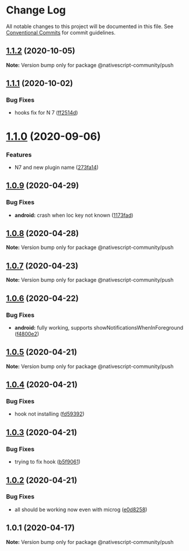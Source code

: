 # Change Log

All notable changes to this project will be documented in this file.
See [Conventional Commits](https://conventionalcommits.org) for commit guidelines.

## [1.1.2](https://github.com/farfromrefug/nativescript-push/compare/v1.1.1...v1.1.2) (2020-10-05)

**Note:** Version bump only for package @nativescript-community/push





## [1.1.1](https://github.com/farfromrefug/nativescript-push/compare/v1.1.0...v1.1.1) (2020-10-02)


### Bug Fixes

* hooks fix for N 7 ([ff2514d](https://github.com/farfromrefug/nativescript-push/commit/ff2514d0d937e093068159c5d9efe8d94feddc36))





# [1.1.0](https://github.com/farfromrefug/nativescript-push/compare/v1.0.9...v1.1.0) (2020-09-06)


### Features

* N7 and new plugin name ([273fa14](https://github.com/farfromrefug/nativescript-push/commit/273fa142350595fe2aac06059babaa011b626579))





## [1.0.9](https://github.com/nativescript-community/push/compare/v1.0.8...v1.0.9) (2020-04-29)


### Bug Fixes

* **android:** crash when loc key not known ([1173fad](https://github.com/nativescript-community/push/commit/1173fadae2c62a700fc9c4ddab2dd8e6fc84b8ac))





## [1.0.8](https://github.com/nativescript-community/push/compare/v1.0.7...v1.0.8) (2020-04-28)

**Note:** Version bump only for package @nativescript-community/push





## [1.0.7](https://github.com/nativescript-community/push/compare/v1.0.6...v1.0.7) (2020-04-23)

**Note:** Version bump only for package @nativescript-community/push





## [1.0.6](https://github.com/nativescript-community/push/compare/v1.0.5...v1.0.6) (2020-04-22)


### Bug Fixes

* **android:** fully working, supports showNotificationsWhenInForeground ([f4800e2](https://github.com/nativescript-community/push/commit/f4800e2ec6e09acf2f8b62278a6a7c3151c09727))





## [1.0.5](https://github.com/nativescript-community/push/compare/v1.0.4...v1.0.5) (2020-04-21)

**Note:** Version bump only for package @nativescript-community/push





## [1.0.4](https://github.com/nativescript-community/push/compare/v1.0.3...v1.0.4) (2020-04-21)


### Bug Fixes

* hook not installing ([fd59392](https://github.com/nativescript-community/push/commit/fd59392eca51359c4423d788eda86c127e035616))





## [1.0.3](https://github.com/nativescript-community/push/compare/v1.0.2...v1.0.3) (2020-04-21)


### Bug Fixes

* trying to fix hook ([b5f9061](https://github.com/nativescript-community/push/commit/b5f906113ad771a6348aad13f24f9d7631099855))





## [1.0.2](https://github.com/nativescript-community/push/compare/v1.0.1...v1.0.2) (2020-04-21)


### Bug Fixes

* all should be working now even with microg ([e0d8258](https://github.com/nativescript-community/push/commit/e0d8258352d3769eaec0d7bdd9e65c850ea77951))





## 1.0.1 (2020-04-17)

**Note:** Version bump only for package @nativescript-community/push
